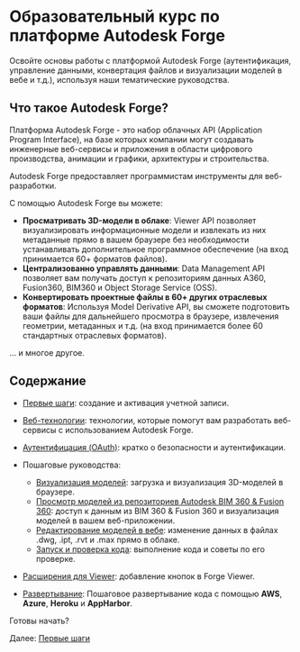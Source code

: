 # Образовательный курс по платформе Autodesk Forge

Освойте основы работы с платформой Autodesk Forge (аутентификация, управление данными, конвертация файлов и визуализации моделей в вебе и т.д.), используя наши тематические руководства.

## Что такое Autodesk Forge?

Платформа Autodesk Forge - это набор облачных API (Application Program Interface), на базе которых компании могут создавать инженерные веб-сервисы и приложения в области цифрового производства, анимации и графики, архитектуры и строительства.

Autodesk Forge предоставляет программистам инструменты для веб-разработки. 

С помощью Autodesk Forge вы можете:
- **Просматривать 3D-модели в облаке**: Viewer API позволяет визуализировать информационные модели и извлекать из них метаданные прямо в вашем браузере без необходимости устанавливать дополнительное программное обеспечение (на вход принимается 60+ форматов файлов).
- **Централизованно управлять данными**: Data Management API позволяет вам получать доступ к репозиториям данных A360, Fusion360, BIM360 и Object Storage Service (OSS). 
- **Конвертировать проектные файлы в 60+ других отраслевых форматов**: Используя Model Derivative API, вы сможете подготовить ваши файлы для дальнейшего просмотра в браузере, извлечения геометрии, метаданных и т.д. (на вход принимается более 60 стандартных отраслевых форматов). 

... и многое другое. 

## Содержание

- [Первые шаги](account/): создание и активация учетной записи.
- [Веб-технологии](environment/tools/): технологии, которые помогут вам разработать веб-сервисы с использованием Autodesk Forge.
- [Аутентифицация (OAuth)](oauth/): кратко о безопасности и аутентификации.
- Пошаговые руководства: 
  - [Визуализация моделей](tutorials/viewmodels): загрузка и визуализация 3D-моделей в браузере.
  - [Просмотр моделей из репозиториев Autodesk BIM 360 & Fusion 360](tutorials/viewhubmodels): доступ к данным из BIM 360 & Fusion 360 и визуализация моделей в вашем веб-приложении.
  - [Редактирование моделей в вебе](): изменение данных в файлах .dwg, .ipt, .rvt и .max прямо в облаке. 
  - [Запуск и проверка кода](environment/rundebug/readme.md): выполнение кода и советы по его проверке.
- [Расширения для Viewer](tutorials/extensions.md): добавление кнопок в Forge Viewer.

- [Развертывание](deployment/): Пошаговое развертывание кода с помощью **AWS**, **Azure**, **Heroku** и **AppHarbor**.

Готовы начать? 

Далее: [Первые шаги](account/)
